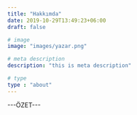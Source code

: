 ```yaml
---
title: "Hakkımda"
date: 2019-10-29T13:49:23+06:00
draft: false

# image
image: "images/yazar.png"

# meta description
description: "this is meta description"

# type
type : "about"
---
```


---ÖZET---